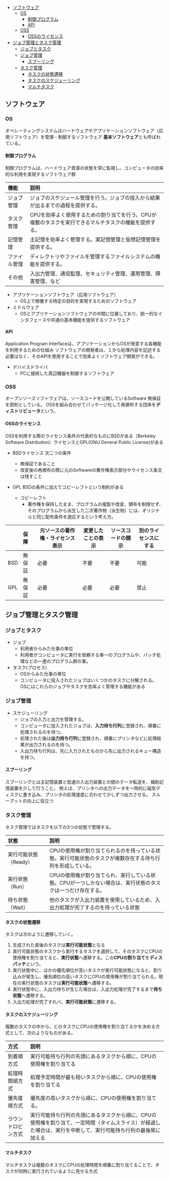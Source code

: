 - [ソフトウェア](#ソフトウェア)
  - [OS](#os)
    - [制御プログラム](#制御プログラム)
    - [API](#api)
  - [OSS](#oss)
    - [OSSのライセンス](#ossのライセンス)
- [ジョブ管理とタスク管理](#ジョブ管理とタスク管理)
  - [ジョブとタスク](#ジョブとタスク)
  - [ジョブ管理](#ジョブ管理)
    - [スプーリング](#スプーリング)
  - [タスク管理](#タスク管理)
    - [タスクの状態遷移](#タスクの状態遷移)
    - [タスクのスケジューリング](#タスクのスケジューリング)
    - [マルチタスク](#マルチタスク)
## ソフトウェア

### OS
オペレーティングシステムはハードウェアやアプリケーションソフトウェア（応用ソフトウェア）を管理・制御するソフトウェア
**基本ソフトウェア**とも呼ばれている。

#### 制御プログラム
制御プログラムは、ハードウェア資源の状態を常に監視し、コンピュータの効率的な利用を実現するソフトウェア群

| 機能         | 説明                                                                                                   |
| :----------- | :----------------------------------------------------------------------------------------------------- |
| ジョブ管理   | ジョブのスケジュール管理を行う。ジョブの投入から結果が出るまでの過程を提供する。                       |
| タスク管理   | CPUを効率よく使用するための割り当てを行う。CPUが複数のタスクを実行できるマルチタスクの機能を提供する。 |
| 記憶管理     | 主記憶を効率よく管理する。実記憶管理と仮想記憶管理を提供する。                                         |
| ファイル管理 | ディレクトリやファイルを管理するファイルシステムの機能を提供する。                                     |
| その他       | 入出力管理、通信監理、セキュリティ管理、運用管理、障害管理、など |

- アプリケーションソフトウェア（応用ソフトウェア）
  - OS上で稼働する特定の目的を実現するためのソフトウェア
- ミドルウェア
  - OSとアプリケーションソフトウェアの中間に位置しており、統一的なインタフェースや共通の基本機能を提供するソフトウェア

#### API
Application Program Interfaceは、アプリケーションからOSが用意する各機能を利用するための仕組み
ソフトウェアの開発者は、１から処理内容を記述する必要はなく、そのAPIを使用することで効率よくソフトウェア開発ができる。

- デバイスドライバ 
  - PCに接続した周辺機器を制御するソフトウェア

### OSS
オープンソースソフトウェアは、ソースコードを公開しているSoftware
無保証を原則としている。
OSSを組み合わせてパッケージ化して再頒布する団体を**ディストリビュータ**という。

#### OSSのライセンス
OSSを利用する際のライセンス条件の代表的なものにBSDがある（Berkeley Software Distribution）ライセンスとGPL(GNU General Public License)がある
- BSDライセンス
次二つの条件
  - 無保証であること
  - 改変後の再頒布の際に元のSoftwareの著作権表示部分やライセンス条文は残すこと

- GPL
BSDの条件に加えてコピーレフトという制約がある
  - コピーレフト
    - 著作権を保持したまま、プログラムの複製や改変、頒布を制限せず、そのプログラムから派生した二次著作物（派生物）には、オリジナルと同じ配布条件を適応するという考え方。


|     | 保障   | 元ソースの著作権・ライセンス表示 | 変更したことの表示 | ソースコードの開示 | 別のライセンスにする |
| :-- | :----- | -------------------------------- | ------------------ | ------------------ | -------------------- |
| BSD | 無保証 | 必要                             | 不要               | 不要               | 可能                 |
| GPL | 無保証 | 必要                             | 必要               | 必要               | 禁止                 |

## ジョブ管理とタスク管理

### ジョブとタスク
- ジョブ
  - 利用者からみた仕事の単位
  - 利用者がコンピュータに実行を依頼する単一のプログラムや、バッチ処理などの一連のプログラム群の事。
- タスク(プロセス)
  - OSからみた仕事の単位
  - コンピュータに投入されたジョブはいくつかのタスクに分解される。
OSにはこれらのジョブやタスクを効率よく管理する機能がある

### ジョブ管理
- スケジューリング
  - ジョブの入力と出力を管理する。
  - コンピュータに投入されたジョブは、**入力待ち行列**に登録され、順番に処理されるのを待つ。
  - 処理された後は**出力待ち行列**に登録され、順番にプリンタなどに処理結果が出力されるのを待つ。
  - 入出力待ち行列は、先に入力されたものから先に出力されるキュー構造を持つ。

#### スプーリング
スプーリングとは主記憶装置と低速の入出力装置との間のデータ転送を、補助記憶装置を介して行うこと。
例えば、プリンタへの出力データを一時的に磁気ディスクに書き込み、プリンタの処理速度に合わせて少しずつ出力させる。
スループットの向上に役立つ

### タスク管理
タスク管理ではタスクを以下の3つの状態で管理する。

| 状態                  | 説明                                                                                                       |
| :-------------------- | :--------------------------------------------------------------------------------------------------------- |
| 実行可能状態（Ready） | CPUの使用権が割り当てられるのを待っている状態。実行可能状態のタスクが複数存在する待ち行列を形成している。  |
| 実行状態（Run）       | CPUの使用権が割り当てられ、実行している状態。CPUが一つしかない場合は、実行状態のタスクは一つだけ存在する。 |
| 待ち状態（Wait）      | 他のタスクが入出力装置を使用しているため、入出力処理が完了するのを待っている状態                           |

#### タスクの状態遷移
タスクは次のように遷移していく。
1. 生成された直後のタスクは**実行可能状態**となる
2. 実行可能状態のタスクから実行するタスクを選択して、そのタスクにCPUの使用権を割り当てると、**実行状態**へ遷移する。この**CPUの割り当て**を**ディスパッチ**という。
3. 実行状態中に、ほかの優先順位が高いタスクが実行可能状態になると、割り込みが発生し、優先順位の高いタスクにCPUの使用権が割り当てられる。現在の実行状態のタスクは**実行可能状態**へ遷移する。
4. 実行状態中に、入出力待ちが生じた場合は、入出力処理が完了するまで**待ち状態**へ遷移する。
5. 入出力処理が完了すれバ、**実行可能状態**に遷移する。


#### タスクのスケジューリング
複数のタスクの中から、どのタスクにCPUの使用権を割り当てるかを決める方式として、次のようなものがある。

| 方式               | 説明                                                                |
| :----------------- | :------------------------------------------------------------------ |
| 到着順方式         | 実行可能待ち行列の先頭にあるタスクから順に、CPUの使用権を割り当てる |
| 処理時間順方式     | 処理予定時間が最も短いタスクから順に、CPUの使用権を割り当てる       |
| 優先度順方式       | 優先度の高いタスクから順に、CPUの使用権を割り当てる。               |
| ラウンドロビン方式 | 実行可能待ち行列の先頭にあるタスクから順に、CPUの使用権を割り当て、一定時間（タイムスライス）が経過した場合は、実行を中断して、実行可能待ち行列の最後尾に加える |

#### マルチタスク
マルチタスクは複数のタスクにCPUの処理時間を順番に割り当てることで、タスクが同時に実行されているように見せる方式